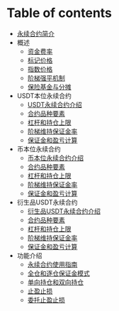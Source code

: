 # Table of contents

* [永续合约简介](README.md)
* 概述
  * [资金费率](overview/funding_rate.md)
  * [标记价格](overview/mark_price.md)
  * [指数价格](overview/index_price.md)
  * [阶梯强平机制](overview/ladder_balancing_mechanism.md)
  * [保险基金与分摊](overview/insurance_fund_and_allocation.md)
* USDT本位永续合约
  * [USDT永续合约介绍](usdt_margined_perpetual_contract/usdt_perpetual_contract_introduction.md)
  * [合约品种要素](usdt_margined_perpetual_contract/contract_variety_elements.md)
  * [杠杆和持仓上限](usdt_margined_perpetual_contract/leverage_and_position_limit.md)
  * [阶梯维持保证金率](usdt_margined_perpetual_contract/ladder_maintenance_margin_rate.md)
  * [保证金和盈亏计算](usdt_margined_perpetual_contract/margin_and_profit_loss_calculations.md)
* 币本位永续合约
  * [币本位永续合约介绍](coin_margined_perpetual_contracts/currency_standard_perpetual_contract.md)
  * [合约品种要素](coin_margined_perpetual_contracts/contract_variety_elements.md)
  * [杠杆和持仓上限](coin_margined_perpetual_contracts/leverage_and_position_limit.md)
  * [阶梯维持保证金率](coin_margined_perpetual_contracts/ladder_maintenance_margin_rate.md)
  * [保证金和盈亏计算](coin_margined_perpetual_contracts/margin_and_profit_loss_calculations.md)
* 衍生品USDT永续合约
  * [衍生品USDT永续合约介绍](derivative_margined_perpetual_contract/usdt_perpetual_contract_introduction.md)
  * [合约品种要素](derivative_margined_perpetual_contract/contract_variety_elements.md)
  * [杠杆和持仓上限](derivative_margined_perpetual_contract/leverage_and_position_limit.md)
  * [阶梯维持保证金率](derivative_margined_perpetual_contract/ladder_maintenance_margin_rate.md)
  * [保证金和盈亏计算](derivative_margined_perpetual_contract/margin_and_profit_loss_calculations.md) 
* 功能介绍
  * [永续合约使用指南](functions/perpetual_contract_user_guide.md)
  * [全仓和逐仓保证金模式](functions/full_position_and_per_position_margin_models.md)
  * [单向持仓和双向持仓](functions/one_way_and_two_way_positions.md)
  * [止盈止损](functions/take_profit_stop_loss_tp_sl.md)
  * [委托止盈止损](functions/take_profit_stop_loss_order.md)
